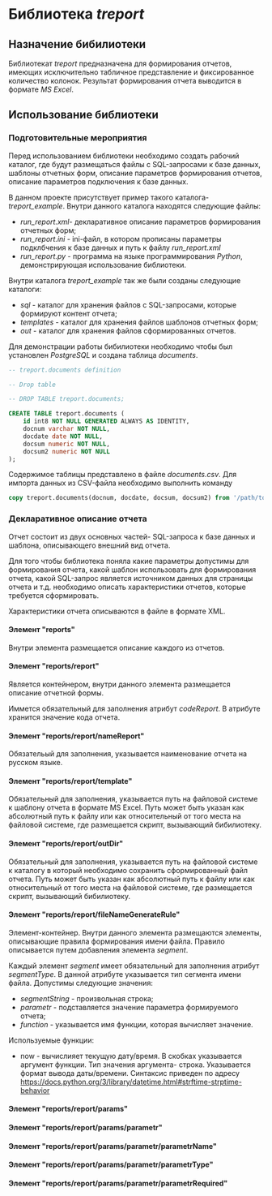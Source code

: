 # Библиотека _treport_

## Назначение бибилиотеки

Библиотекат _treport_ предназначена для формирования отчетов, имеющих исключительно табличное представление 
и фиксированное количество колонок. Результат формирования отчета выводится в формате _MS Excel_.

## Использование библиотеки

### Подготовительные мероприятия

Перед использованием библиотеки необходимо создать рабочий каталог, где будут размещаться файлы с SQL-запросами
к базе данных, шаблоны отчетных форм, описание параметров формирования отчетов, описание параметров подключения
к базе данных.

В данном проекте присутствует пример такого каталога- _treport_example_. Внутри данного каталога находятся следующие файлы:

- _run_report.xml_- декларативное описание параметров формирования отчетных форм;
- _run_report.ini_ - ini-файл, в котором прописаны параметры подклбчения к базе данных и путь к файлу _run_report.xml_
- _run_report.py_ - программа на языке программирования _Python_, демонстрирующая использование библиотеки.

Внутри каталога _treport_example_ так же были созданы следующие каталоги:

- _sql_ - каталог для хранения файлов с SQL-запросами, которые формируют контент отчета;
- _templates_ - каталог для хранения файлов шаблонов отчетных форм;
- _out_ - каталог для хранения файлов сформированных отчетов.

Для демонстрации работы бибилиотеки необходимо чтобы был установлен _PostgreSQL_ и создана таблица _documents_.

~~~sql
-- treport.documents definition

-- Drop table

-- DROP TABLE treport.documents;

CREATE TABLE treport.documents (
	id int8 NOT NULL GENERATED ALWAYS AS IDENTITY,
	docnum varchar NOT NULL,
	docdate date NOT NULL,
	docsum numeric NOT NULL,
	docsum2 numeric NOT NULL
);
~~~
Содержимое таблицы представлено в файле _documents.csv_. Для импорта данных из CSV-файла необходимо выполнить команду

~~~sql
copy treport.documents(docnum, docdate, docsum, docsum2) from '/path/to/documents.csv' delimiter ';' csv header;
~~~

### Декларативное описание отчета

Отчет состоит из двух основных частей- SQL-запроса к базе данных и шаблона, описывающего внешний вид отчета.

Для того чтобы библиотека поняла какие параметры допустимы для формирования отчета, какой шаблон использовать
для формирования отчета, какой SQL-запрос является источником данных для страницы отчета и т.д. необходимо 
описать характеристики отчетов, которые требуется сформировать.

Характеристики отчета описываются в файле в формате XML.

#### Элемент "reports"

Внутри элемента размещается описание каждого из отчетов.

#### Элемент "reports/report"

Является контейнером, внутри данного элемента размещается описание отчетной формы.

Иммется обязательный для заполнения атрибут _codeReport_. В атрибуте хранится значение кода отчета.

#### Элемент "reports/report/nameReport"

Обязательый для заполнения, указывается наименование отчета на русском языке.

#### Элемент "reports/report/template"

Обязательный для заполнения, указывается путь на файловой системе к шаблону отчета в формате MS Excel. Путь
может быть указан как абсолютный путь к файлу или как относительный от того места на файловой системе, где размещается
скрипт, вызывающий бибилиотеку.

#### Элемент "reports/report/outDir"

Обязательный для заполнения, указывается путь на файловой системе к каталогу в который необходимо сохранить
сформированный файл отчета. Путь может быть указан как абсолютный путь к файлу или как относительный от 
того места на файловой системе, где размещается скрипт, вызывающий бибилиотеку.

#### Элемент "reports/report/fileNameGenerateRule"

Элемент-контейнер. Внутри данного элемента размещаются элементы, описывающие правила формирования имени файла.
Правило описывается путем добавления элемента _segment_.

Каждый элемент _segment_ имеет обязательный для заполнения атрибут _segmentType_. В данной атрибуте указывается
тип сегмента имени файла. Допустимы следующие значения:

- _segmentString_ - произвольная строка;
- _parametr_ - подставляется значение параметра формируемого отчета;
- _function_ - указывается имя функции, которая вычисляет значение.

Используемые функции:

- now - вычислияет текущую дату/время. В скобках указывается аргумент функции. Тип значения аргумента- строка.
Указывается формат вывода даты/времени. Синтаксис приведен по адресу https://docs.python.org/3/library/datetime.html#strftime-strptime-behavior

#### Элемент "reports/report/params"

#### Элемент "reports/report/params/parametr"

#### Элемент "reports/report/params/parametr/parametrName"

#### Элемент "reports/report/params/parametr/parametrType"

#### Элемент "reports/report/params/parametr/parametrRequired"

